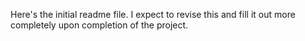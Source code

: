 Here's the initial readme file. I expect to revise this and fill it out more completely upon completion of the project.
